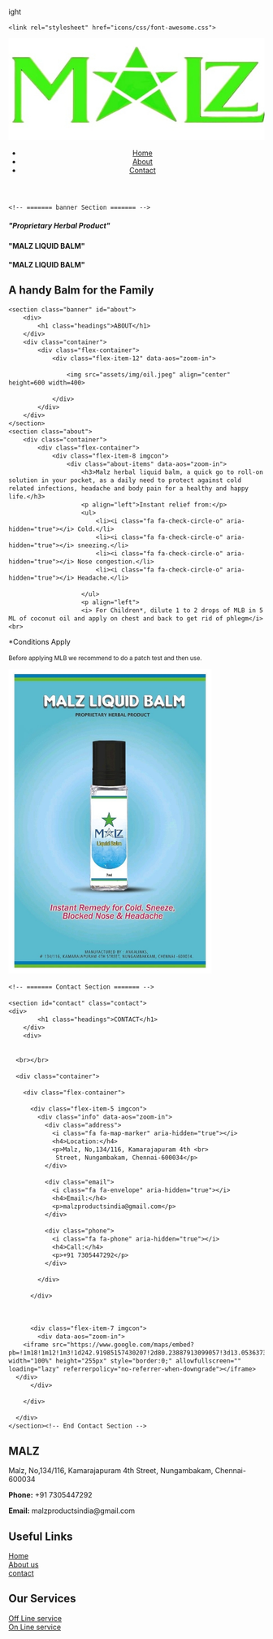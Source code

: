 ight 
<html><head>
	<meta charset="utf-8">
	<meta content="width=device-width, initial-scale=1.0" name="viewport">

  <title>MALZ - Index</title>
  
 <!-- Favicons -->
  <link href="assets/img/malzicon.png" rel="icon">
  <link href="assets/img/apple-touch-icon.png" rel="apple-touch-icon">

<!-- Google Fonts -->
	<link rel="stylesheet" href="icons/css/font-awesome.css">
<link rel="preconnect" href="https://fonts.googleapis.com">
<link rel="preconnect" href="https://fonts.gstatic.com" crossorigin>
<link href="https://fonts.googleapis.com/css2?family=Poppins:ital,wght@0,100;0,200;0,300;0,400;0,500;0,600;0,700;0,800;0,900;1,100;1,200;1,300;1,400;1,500;1,600;1,700;1,800;1,900
&family=Raleway:ital,wght@0,100;0,200;0,300;0,400;0,500;0,600;0,700;0,800;0,900;1,100;1,200;1,300;1,400;1,500;1,600;1,700;1,800;1,900&display=swap" rel="stylesheet">

<!-- Template Main CSS File -->
  <link href="assets/css/style.css" rel="stylesheet">
  <link href="assets/css/anime.css" rel="stylesheet">
  <link href="https://unpkg.com/aos@2.3.1/dist/aos.css" rel="stylesheet">
  <script src="https://unpkg.com/aos@2.3.1/dist/aos.js"></script>

</head>
<body>
 <!-- ======= Header ======= -->
  <header class="header">
		<div class="container">
			<div class="flex-container align-center">
				<div class="flex-item-3 headtop">
					<div class="mentor">
						 <img src="assets/img/malzgreenlogo1.jpeg" class="malzlogo" alt="image" height=200 width=800>
					</div>
				</div>
				<div class="flex-item-9 headtoptwo">
					<div class="nav-list">
						<ul class="list">
							<li><a href="#">Home</a></li>
							<li><a href="#about">About</a></li>				
							<li><a href="#contact">Contact</a></li>
						</ul>
					</div>
				</div>
			</div>
		</div>
	</header><!-- End Header -->	
	
	
	
	<!-- ======= banner Section ======= -->
  <section id="banner" class="d-flex justify-content-center align-items-center">
    <div class="container ">
		<div  class="flex-container bancon">
		<div data-aos="zoom-in" data-aos-delay="100" >
		<h5>"Proprietary Herbal Product"</h5>
			<div class="content ">
				  <h4 id="contenthead" class="flex-item-12" >"MALZ LIQUID BALM"</h4>
				  <h4 id="contenthead" class="flex-item-12">"MALZ LIQUID BALM"</h4>
				  <h2>A handy Balm for the Family</h2>
			</div>
			</div>
		</div>
    </div>
  </section><!-- End banner -->

	<section class="banner" id="about">
		<div>
			<h1 class="headings">ABOUT</h1>
		</div>
		<div class="container">
			<div class="flex-container">
				<div class="flex-item-12" data-aos="zoom-in">
					
					<img src="assets/img/oil.jpeg" align="center" height=600 width=400>
				
				</div>
			</div>
		</div>
	</section>
	<section class="about">
		<div class="container">
			<div class="flex-container">
				<div class="flex-item-8 imgcon">
					<div class="about-items" data-aos="zoom-in">
						<h3>Malz herbal liquid balm, a quick go to roll-on solution in your pocket, as a daily need to protect against cold related infections, headache and body pain for a healthy and happy life.</h3>
						<p align="left">Instant relief from:</p>
						<ul>
							<li><i class="fa fa-check-circle-o" aria-hidden="true"></i> Cold.</li>
							<li><i class="fa fa-check-circle-o" aria-hidden="true"></i> sneezing.</li>
							<li><i class="fa fa-check-circle-o" aria-hidden="true"></i> Nose congestion.</li>
							<li><i class="fa fa-check-circle-o" aria-hidden="true"></i> Headache.</li>
							
						</ul>
						<p align="left">
						<i> For Children*, dilute 1 to 2 drops of MLB in 5 ML of coconut oil and apply on chest and back to get rid of phlegm</i><br>
*Conditions Apply<br>

<small>Before applying MLB we recommend to do a patch test and then use.</small>						</p>
					</div>
				</div>
				<div class="flex-item-4 imgcon">
					<div class="about-image-img video-wrap" data-aos="zoom-in">
						<img src="assets/img/liqbalm.jpeg"  height=600 width=400> 
					</div>
				</div>
			</div>
		</div>
	</section>

    <!-- ======= Contact Section ======= -->

    <section id="contact" class="contact">
	<div>
			<h1 class="headings">CONTACT</h1>
		</div>
		<div>
      
	  
	  <br></br>

      <div class="container">

        <div class="flex-container">

          <div class="flex-item-5 imgcon">
            <div class="info" data-aos="zoom-in">
              <div class="address">
                <i class="fa fa-map-marker" aria-hidden="true"></i>
                <h4>Location:</h4>
                <p>Malz, No,134/116, Kamarajapuram 4th <br>
				 Street, Nungambakam, Chennai-600034</p>
              </div>

              <div class="email">
                <i class="fa fa-envelope" aria-hidden="true"></i>
                <h4>Email:</h4>
                <p>malzproductsindia@gmail.com</p>
              </div>

              <div class="phone">
                <i class="fa fa-phone" aria-hidden="true"></i>
                <h4>Call:</h4>
                <p>+91 7305447292</p>
              </div>

            </div>

          </div>
		  
		 

          <div class="flex-item-7 imgcon">
			<div data-aos="zoom-in">
        <iframe src="https://www.google.com/maps/embed?pb=!1m18!1m12!1m3!1d242.91985157430207!2d80.23887913099057!3d13.053637389648388!2m3!1f0!2f0!3f0!3m2!1i1024!2i768!4f13.1!3m3!1m2!1s0x3a5267ad8e89bacb%3A0x7b7071709c7e2d8d!2sMALZ%20Products%20India!5e0!3m2!1sen!2sin!4v1700144352982!5m2!1sen!2sin" width="100%" height="255px" style="border:0;" allowfullscreen="" loading="lazy" referrerpolicy="no-referrer-when-downgrade"></iframe>
      </div>
          </div>

        </div>

      </div>
    </section><!-- End Contact Section -->

  <section class="address-bar">
		<div class="container">
			<div class="flex-container">
				<div class="flex-item-8 imgcon">
					<div class="address" data-aos="zoom-in">
						<h1>MALZ</h1>
						<p class="add">Malz, No,134/116, Kamarajapuram 4th Street, Nungambakam, Chennai-600034</p>
						<div class="con">
							<p><b>Phone:</b> +91 7305447292</p>
							<p><b>Email:</b>  malzproductsindia@gmail.com</p>
						</div>
					</div>
				</div>
				<div class="flex-item-2 imgconteo">
					<div class="address2" data-aos="zoom-in">
						<h1>Useful Links</h1>
						<a href="#"><i class="fa fa-chevron-right" aria-hidden="true"></i> Home</a><br>
						<a href="#about"><i class="fa fa-chevron-right" aria-hidden="true"></i> About us</a><br>
						<a href="#contact"><i class="fa fa-chevron-right" aria-hidden="true"></i> contact</a><br>
					</div>
				</div>
				<div class="flex-item-2 imgconteo">
					<div class="address2" data-aos="zoom-in">
						<h1>Our Services</h1>
						<a href="#"><i class="fa fa-chevron-right" aria-hidden="true"></i> Off Line service</a><br>
						<a href="#"><i class="fa fa-chevron-right" aria-hidden="true"></i> On Line service</a><br>
					</div>
				</div>
			</div>
		</div>
</section>
<section class="footer">
	<div class="container">
		<div class="flex-container">
			<div class="flex-item-12 icons">
				<a href="https://www.facebook.com/malzproductsindia?mibextid=9R9pXO"><i class="fa fa-facebook-square" aria-hidden="true"></i></a>
				<a href="https://instagram.com/malzproducts?igshid=OGQ5ZDc2ODk2ZA=="><i class="fa fa-instagram" aria-hidden="true"></i></a>
				<a href="https://wa.me/qr/ZJGBIH4SDFECD1"><i class="fa fa-whatsapp" aria-hidden="true"></i></a>
			</div>
		</div>
	</div>
</section>

<script>
  AOS.init();
  
  window.addEventListener('load', videoScroll);
window.addEventListener('scroll', videoScroll);

function videoScroll() {

  if ( document.querySelectorAll('video[autoplay]').length > 0) {
    var windowHeight = window.innerHeight,
        videoEl = document.querySelectorAll('video[autoplay]');

    for (var i = 0; i < videoEl.length; i++) {

      var thisVideoEl = videoEl[i],
          videoHeight = thisVideoEl.clientHeight,
          videoClientRect = thisVideoEl.getBoundingClientRect().top;

      if ( videoClientRect <= ( (windowHeight) - (videoHeight*.5) ) && videoClientRect >= ( 0 - ( videoHeight*.5 ) ) ) {
        thisVideoEl.play();
      } else {
        thisVideoEl.pause();
      }

    }
  }

}
</script> 

</body>
</html>
